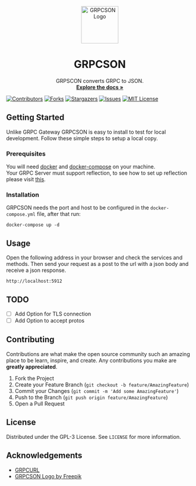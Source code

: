 <div align="center">
<img src="https://bigir.ir/cdn/fc24da3b8fc24460ae0e3090b/grpc.png" alt="GRPCSON Logo" width="100" />
<h1>GRPCSON</h1>
<p>
GRPSCON converts GRPC to JSON.<br/>
<a href="https://github.com/siyanew/grpcson"><strong>Explore the docs »</strong></a>
</p>
</div>

[![Contributors][contributors-shield]][contributors-url]
[![Forks][forks-shield]][forks-url]
[![Stargazers][stars-shield]][stars-url]
[![Issues][issues-shield]][issues-url]
[![MIT License][license-shield]][license-url]

## Getting Started

Unlike GRPC Gateway GRPCSON is easy to install to test for local development.
Follow these simple steps to setup a local copy.

### Prerequisites

You will need [docker](https://docs.docker.com/get-docker/) and [docker-compose](https://docs.docker.com/compose/install/) on your machine.<br>
Your GRPC Server must support reflection, to see how to set up reflection please visit [this](https://github.com/grpc/grpc/blob/master/doc/server-reflection.md).
  
### Installation

GRPCSON needs the port and host to be configured in the `docker-compose.yml` file, after that run:
```
docker-compose up -d
```

## Usage
Open the following address in your browser and check the services and methods. Then send your request as a post to the url with a json body and receive a json response.
```
http://localhost:5912
```

## TODO

- [ ] Add Option for TLS connection
- [ ] Add Option to accept protos

## Contributing

Contributions are what make the open source community such an amazing place to be learn, inspire, and create. Any contributions you make are **greatly appreciated**.

1. Fork the Project
2. Create your Feature Branch (`git checkout -b feature/AmazingFeature`)
3. Commit your Changes (`git commit -m 'Add some AmazingFeature'`)
4. Push to the Branch (`git push origin feature/AmazingFeature`)
5. Open a Pull Request

## License

Distributed under the GPL-3 License. See `LICENSE` for more information.

## Acknowledgements

* [GRPCURL](https://github.com/fullstorydev/grpcurl)
* [GRPCSON Logo by Freepik](https://freepik.com)


[contributors-shield]: https://img.shields.io/github/contributors/siyanew/Siarobo.svg?style=flat
[contributors-url]: https://github.com/siyanew/grpcson/graphs/contributors
[forks-shield]: https://img.shields.io/github/forks/siyanew/grpcson.svg?style=flat
[forks-url]: https://github.com/siyanew/grpcson/network/members
[stars-shield]: https://img.shields.io/github/stars/siyanew/grpcson.svg?style=flat
[stars-url]: https://github.com/siyanew/grpcson/stargazers
[issues-shield]: https://img.shields.io/github/issues/siyanew/grpcson.svg?style=flat
[issues-url]: https://github.com/siyanew/grpcson/issues
[license-shield]: https://img.shields.io/github/license/siyanew/grpcson.svg?style=flat
[license-url]: https://github.com/siyanew/grpcson/blob/master/LICENSE.txt
[product-screenshot]: images/screenshot.png
